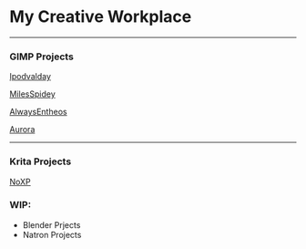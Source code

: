 # My Creative Workplace 
---
### GIMP Projects 

[Ipodvalday](https://www.deviantart.com/sairpa/art/Valentinevibes-872266167)

[MilesSpidey](https://www.deviantart.com/sairpa/art/MilesVibe-872266174)

[AlwaysEntheos](https://www.deviantart.com/sairpa/art/Always-from-HP-872272567)

[Aurora](https://www.deviantart.com/sairpa/art/Aurora-878095240)

---

### Krita Projects <br>
[NoXP](https://www.deviantart.com/sairpa/art/NoXP-893603323)

### WIP:
- Blender Prjects
- Natron Projects
